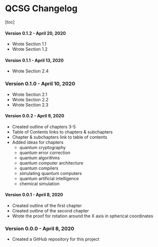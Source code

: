 # QCSG Changelog

[toc]



#### Version 0.1.2 - April 20, 2020

* Wrote Section 1.1
* Wrote Section 1.2

#### Version 0.1.1 - April 13, 2020

* Wrote Section 2.4

### Version 0.1.0 - April 10, 2020

* Wrote Section 2.1
* Wrote Section 2.2
* Wrote Section 2.3

#### Version 0.0.2 - April 9, 2020

* Created outline of chapters 3-5
* Table of Contents links to chapters & subchapters
* Chapter & subchapters link to table of contents
* Added ideas for chapters 
  * quantum cryptography
  * quantum error correction
  * quantum algorithms
  * quantum computer architecture
  * quantum compilers
  * simulating quantum computers
  * quantum artificial intelligence
  * chemical simulation

#### Version 0.0.1 - April 8, 2020

* Created outline of the first chapter
* Created outline of the second chapter
* Wrote the proof for rotation around the X axis in spherical coordinates

### Version 0.0.0 - April 8, 2020

* Created a GitHub repository for this project